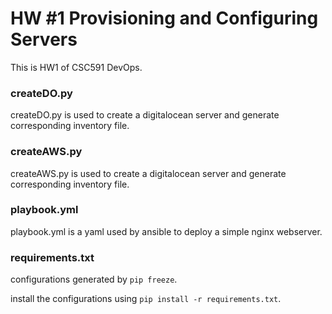 # HW #1 Provisioning and Configuring Servers

This is HW1 of CSC591 DevOps.

### createDO.py
createDO.py is used to create a digitalocean server and generate corresponding inventory file.

### createAWS.py
createAWS.py is used to create a digitalocean server and generate corresponding inventory file.

### playbook.yml
playbook.yml is a yaml used by ansible to deploy a simple nginx webserver.

### requirements.txt
configurations generated by `pip freeze`.

install the configurations using `pip install -r requirements.txt`.